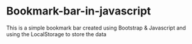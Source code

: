# Bookmark-bar-in-javascript

This is a simple bookmark bar created using Bootstrap & Javascript and using the LocalStorage to store the data
